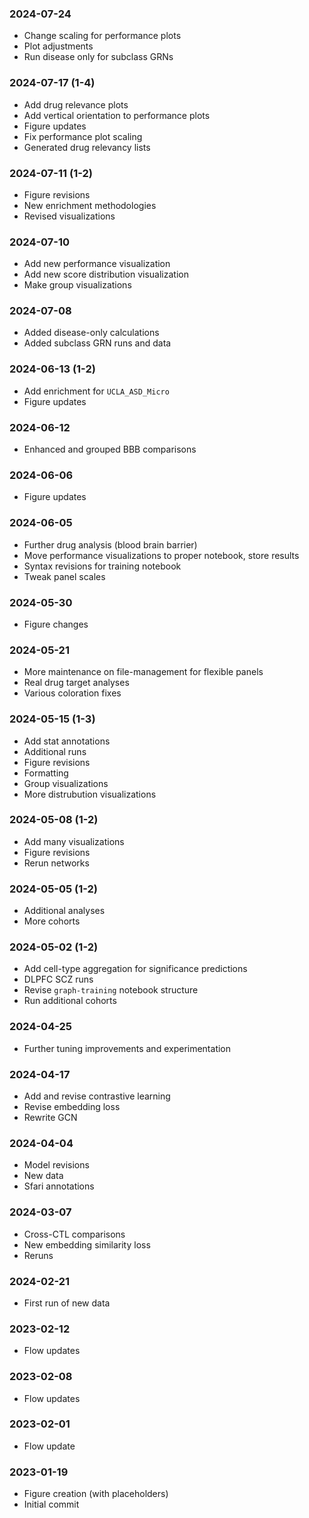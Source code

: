 ### 2024-07-24
- Change scaling for performance plots
- Plot adjustments
- Run disease only for subclass GRNs

### 2024-07-17 (1-4)
- Add drug relevance plots
- Add vertical orientation to performance plots
- Figure updates
- Fix performance plot scaling
- Generated drug relevancy lists

### 2024-07-11 (1-2)
- Figure revisions
- New enrichment methodologies
- Revised visualizations

### 2024-07-10
- Add new performance visualization
- Add new score distribution visualization
- Make group visualizations

### 2024-07-08
- Added disease-only calculations
- Added subclass GRN runs and data

### 2024-06-13 (1-2)
- Add enrichment for `UCLA_ASD_Micro`
- Figure updates

### 2024-06-12
- Enhanced and grouped BBB comparisons

### 2024-06-06
- Figure updates

### 2024-06-05
- Further drug analysis (blood brain barrier)
- Move performance visualizations to proper notebook, store results
- Syntax revisions for training notebook
- Tweak panel scales

### 2024-05-30
- Figure changes

### 2024-05-21
- More maintenance on file-management for flexible panels
- Real drug target analyses
- Various coloration fixes

### 2024-05-15 (1-3)
- Add stat annotations
- Additional runs
- Figure revisions
- Formatting
- Group visualizations
- More distrubution visualizations

### 2024-05-08 (1-2)
- Add many visualizations
- Figure revisions
- Rerun networks

### 2024-05-05 (1-2)
- Additional analyses
- More cohorts

### 2024-05-02 (1-2)
- Add cell-type aggregation for significance predictions
- DLPFC SCZ runs
- Revise `graph-training` notebook structure
- Run additional cohorts

### 2024-04-25
- Further tuning improvements and experimentation

### 2024-04-17
- Add and revise contrastive learning
- Revise embedding loss
- Rewrite GCN

### 2024-04-04
- Model revisions
- New data
- Sfari annotations

### 2024-03-07
- Cross-CTL comparisons
- New embedding similarity loss
- Reruns

### 2024-02-21
- First run of new data

### 2023-02-12
- Flow updates

### 2023-02-08
- Flow updates

### 2023-02-01
- Flow update

### 2023-01-19
- Figure creation (with placeholders)
- Initial commit
